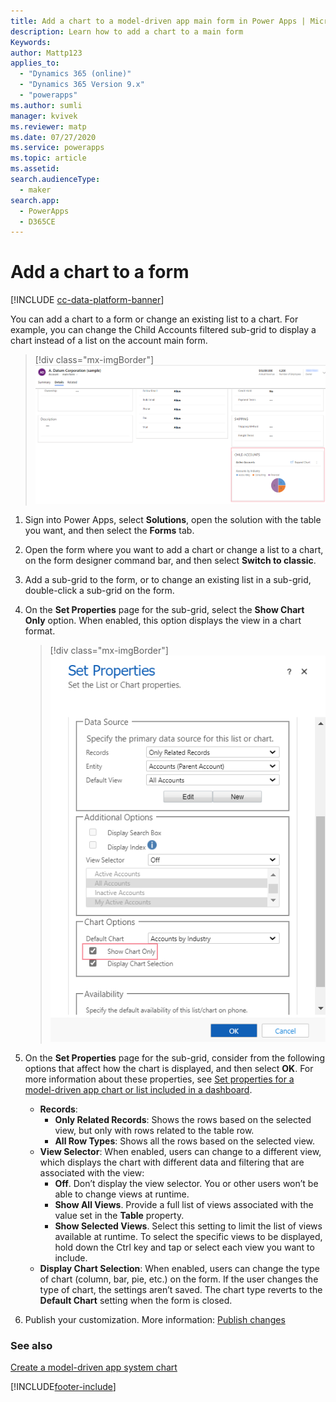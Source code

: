 ```yaml
---
title: Add a chart to a model-driven app main form in Power Apps | MicrosoftDocs
description: Learn how to add a chart to a main form
Keywords: 
author: Mattp123
applies_to: 
  - "Dynamics 365 (online)"
  - "Dynamics 365 Version 9.x"
  - "powerapps"
ms.author: sumli
manager: kvivek
ms.reviewer: matp
ms.date: 07/27/2020
ms.service: powerapps
ms.topic: article
ms.assetid: 
search.audienceType: 
  - maker
search.app: 
  - PowerApps
  - D365CE
---
```

# Add a chart to a form

[!INCLUDE [cc-data-platform-banner](../../includes/cc-data-platform-banner.md)]

You can add a chart to a form or change an existing list to a chart. For example, you can change the Child Accounts filtered sub-grid to display a chart instead of a list on the account main form.

> [!div class="mx-imgBorder"] 
> ![Account main form child accounts grid](media/main-form-child-accts-chart.png)

1. Sign into Power Apps, select **Solutions**, open the solution with the table you want, and then select the **Forms** tab. 
2. Open the form where you want to add a chart or change a list to a chart, on the form designer command bar, and then select **Switch to classic**. 
3. Add a sub-grid to the form, or to change an existing list in a sub-grid, double-click a sub-grid on the form. 
4.  On the **Set Properties** page for the sub-grid, select the **Show Chart Only** option. When enabled, this option displays the view in a chart format. 
      > [!div class="mx-imgBorder"] 
      > ![Show chart only](media/form-show-chart-only.png)

5. On the **Set Properties** page for the sub-grid, consider from the following options that affect how the chart is displayed, and then select **OK**. For more information about these properties, see [Set properties for a model-driven app chart or list included in a dashboard](set-properties-chart-list-included-dashboard.md).  
    - **Records**: 
         - **Only Related Records**: Shows the rows based on the selected view, but only with rows related to the table row.  
         - **All Row Types**: Shows all the rows based on the selected view. 
    - **View Selector**: When enabled, users can change to a different view, which displays the chart with different data and filtering that are associated with the view:
         -  **Off**. Don’t display the view selector. You or other users won’t be able to change views at runtime.
         - **Show All Views**. Provide a full list of views associated with the value set in the **Table** property.
         - **Show Selected Views**. Select this setting to limit the list of views available at runtime. To select the specific views to be displayed, hold down the Ctrl key and tap or select each view you want to include.
     - **Display Chart Selection**: When enabled, users can change the type of chart (column, bar, pie, etc.) on the form. If the user changes the type of chart, the settings aren’t saved. The chart type reverts to the **Default Chart** setting when the form is closed.

5. Publish your customization. More information: [Publish changes](../data-platform/create-solution.md#publish-changes)

### See also
[Create a model-driven app system chart](create-edit-system-chart.md)

[!INCLUDE[footer-include](../../includes/footer-banner.md)]